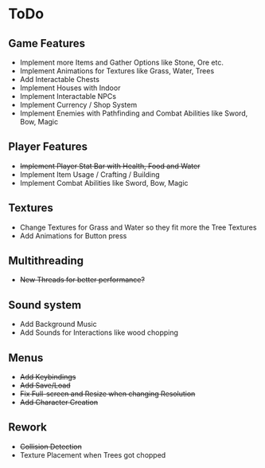 # ToDo

## Game Features

* Implement more Items and Gather Options like Stone, Ore etc.
* Implement Animations for Textures like Grass, Water, Trees
* Add Interactable Chests
* Implement Houses with Indoor
* Implement Interactable NPCs
* Implement Currency / Shop System
* Implement Enemies with Pathfinding and Combat Abilities like Sword, Bow, Magic

## Player Features

* ~~Implement Player Stat Bar with Health, Food and Water~~
* Implement Item Usage / Crafting / Building
* Implement Combat Abilities like Sword, Bow, Magic

## Textures

* Change Textures for Grass and Water so they fit more the Tree Textures
* Add Animations for Button press

## Multithreading

* ~~New Threads for better performance?~~

## Sound system

* Add Background Music
* Add Sounds for Interactions like wood chopping

## Menus

* ~~Add Keybindings~~
* ~~Add Save/Load~~
* ~~Fix Full-screen and Resize when changing Resolution~~
* ~~Add Character Creation~~

## Rework

* ~~Collision Detection~~
* Texture Placement when Trees got chopped  
